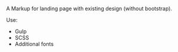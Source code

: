 A Markup for landing page with existing design (without bootstrap).

Use:

- Gulp
- SCSS
- Additional fonts
